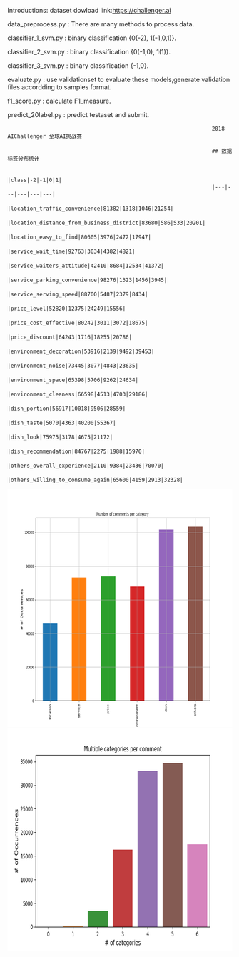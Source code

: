 Introductions:
dataset dowload link:https://challenger.ai

data_preprocess.py : There are many methods to process data.

classifier_1_svm.py : binary classification {0(-2), 1(-1,0,1)}.

classifier_2_svm.py : binary classification {0(-1,0), 1(1)}.

classifier_3_svm.py : binary classification {-1,0}.

evaluate.py : use validationset to evaluate these models,generate
validation files accordding to samples format.

f1_score.py : calculate F1_measure.

predict_20label.py : predict testaset and submit.

																	2018 AIChallenger 全球AI挑战赛

																	## 数据标签分布统计

																	|class|-2|-1|0|1|
																	|---|---|---|---|---|
																	|location_traffic_convenience|81382|1318|1046|21254|
																	|location_distance_from_business_district|83680|586|533|20201|
																	|location_easy_to_find|80605|3976|2472|17947|
																	|service_wait_time|92763|3034|4382|4821|
																	|service_waiters_attitude|42410|8684|12534|41372|
																	|service_parking_convenience|98276|1323|1456|3945|
																	|service_serving_speed|88700|5487|2379|8434|
																	|price_level|52820|12375|24249|15556|
																	|price_cost_effective|80242|3011|3072|18675|
																	|price_discount|64243|1716|18255|20786|
																	|environment_decoration|53916|2139|9492|39453|
																	|environment_noise|73445|3077|4843|23635|
																	|environment_space|65398|5706|9262|24634|
																	|environment_cleaness|66598|4513|4703|29186|
																	|dish_portion|56917|10018|9506|28559|
																	|dish_taste|5070|4363|40200|55367|
																	|dish_look|75975|3178|4675|21172|
																	|dish_recommendation|84767|2275|1988|15970|
																	|others_overall_experience|2110|9384|23436|70070|
																	|others_willing_to_consume_again|65600|4159|2913|32328|

<div align="center">
<img src="https://github.com/taotao033/ai_challenger2018_sentiment_analysis/blob/master/images/Figure_1_number_of_comments_per_category.png" width="800" height="532" align=center/>
<img src="https://github.com/taotao033/ai_challenger2018_sentiment_analysis/blob/master/images/Figure_2_Multiple_categories_per_comment.png" width="800" height="500" align=center/>
</div>
